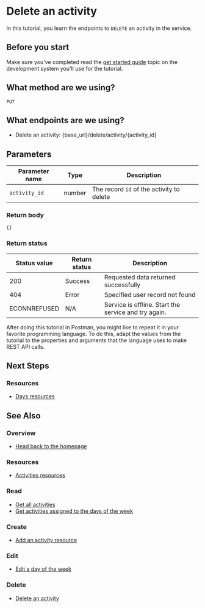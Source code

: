 # Delete an activity

In this tutorial, you learn the endpoints to `DELETE` 
an activity in the service.

## Before you start

Make sure you've completed read the [get started guide](before-you-get-started.md) topic on the development system you'll use for the tutorial.

## What method are we using?

`PUT`

## What endpoints are we using?

- Delete an activity: {base_url}/delete/activity/{activity_id}

## Parameters

| Parameter name | Type | Description |
| -------------- | ------ | ------------ |
| `activity_id` | number | The record `id` of the activity to delete |


### Return body

```js
{}
```

### Return status

| Status value | Return status | Description |
| ------------- | ----------- | ----------- |
| 200 | Success | Requested data returned successfully |
| 404 | Error | Specified user record not found |
|  ECONNREFUSED | N/A | Service is offline. Start the service and try again. |


After doing this tutorial in Postman, you might like to repeat it in
your favorite programming language. To do this, adapt the values from
the tutorial to the properties and arguments that the language uses to
make REST API calls.


## Next Steps

### Resources

* [Days resources](./days.md)


## See Also

### Overview

* [Head back to the homepage](../index.md)

### Resources

* [Activities resources](./activities.md)

### Read

* [Get all activities](./get-activities.md)
* [Get activities assigned to the days of the week](./get-days.md)

### Create

* [Add an activity resource](./post-new-activity.md)

### Edit

* [Edit a day of the week](./put-days.md)

### Delete

* [Delete an activity](./delete-activities.md)